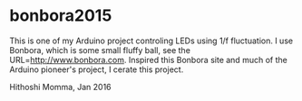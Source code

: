 # bonbora2015
This is one of my Arduino project controling LEDs using 1/f fluctuation.
I use Bonbora, which is some small fluffy ball, see the URL=http://www.bonbora.com.
Inspired this Bonbora site and much of the Arduino pioneer's project, I cerate this project.

Hithoshi Momma, Jan 2016
